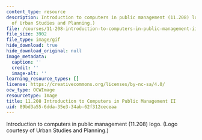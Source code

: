 ```yaml
---
content_type: resource
description: Introduction to computers in public management (11.208) logo. (Logo courtesy
  of Urban Studies and Planning.)
file: /courses/11-208-introduction-to-computers-in-public-management-ii-january-iap-2002/89bd3a556dda35e334ab62f312ceceaa_11_208_logo.gif
file_size: 3902
file_type: image/gif
hide_download: true
hide_download_original: null
image_metadata:
  caption: ''
  credit: ''
  image-alt: ''
learning_resource_types: []
license: https://creativecommons.org/licenses/by-nc-sa/4.0/
ocw_type: OCWImage
resourcetype: Image
title: 11.208 Introduction to Computers in Public Management II
uid: 89bd3a55-6dda-35e3-34ab-62f312ceceaa
---
```

Introduction to computers in public management (11.208) logo. (Logo courtesy of Urban Studies and Planning.)